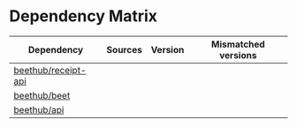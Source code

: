 # Dependency Matrix

Dependency | Sources | Version | Mismatched versions
---------- | ------- | ------- | -------------------
[beethub/receipt-api](https://github.com/beethub/receipt-api.git) |  | []() | 
[beethub/beet](https://github.com/beethub/beet.git) |  | []() | 
[beethub/api](https://github.com/beethub/api.git) |  | []() | 
